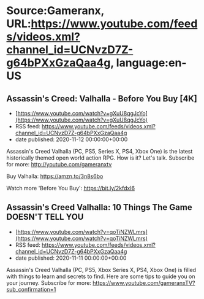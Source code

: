 # Source:Gameranx, URL:https://www.youtube.com/feeds/videos.xml?channel_id=UCNvzD7Z-g64bPXxGzaQaa4g, language:en-US

## Assassin's Creed: Valhalla - Before You Buy [4K]
 - [https://www.youtube.com/watch?v=gXuU8qgJcYo](https://www.youtube.com/watch?v=gXuU8qgJcYo)
 - RSS feed: https://www.youtube.com/feeds/videos.xml?channel_id=UCNvzD7Z-g64bPXxGzaQaa4g
 - date published: 2020-11-12 00:00:00+00:00

Assassin's Creed Valhalla (PC, PS5, Series X, PS4, Xbox One) is the latest historically themed open world action RPG. How is it? Let's talk.
Subscribe for more: http://youtube.com/gameranxtv 

Buy Valhalla: https://amzn.to/3n8s6bo

Watch more 'Before You Buy': https://bit.ly/2kfdxI6

## Assassin's Creed Valhalla: 10 Things The  Game DOESN'T TELL YOU
 - [https://www.youtube.com/watch?v=qoTiNZWLmrs](https://www.youtube.com/watch?v=qoTiNZWLmrs)
 - RSS feed: https://www.youtube.com/feeds/videos.xml?channel_id=UCNvzD7Z-g64bPXxGzaQaa4g
 - date published: 2020-11-11 00:00:00+00:00

Assassin's Creed Valhalla (PC, PS5, Xbox Series X, PS4, Xbox One) is filled with things to learn and secrets to find. Here are some tips to guide you on your journey.
Subscribe for more: https://www.youtube.com/gameranxTV?sub_confirmation=1

